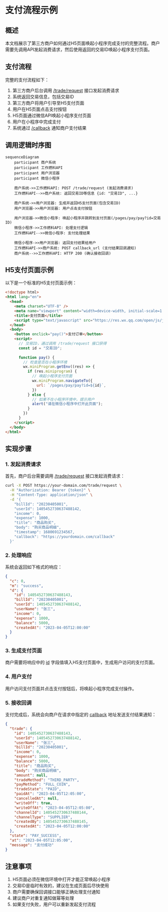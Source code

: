 # 支付流程示例

## 概述

本文档展示了第三方商户如何通过H5页面唤起小程序完成支付的完整流程。商户需要先调用API发起消费请求，然后使用返回的交易ID唤起小程序支付页面。

## 支付流程

完整的支付流程如下：

1. 第三方商户后台调用 [/trade/request](./request-trade.md) 接口发起消费请求
2. 系统返回交易信息，包括交易ID
3. 第三方商户将用户引导至H5支付页面
4. 用户在H5页面点击支付按钮
5. H5页面通过微信API唤起小程序支付页面
6. 用户在小程序中完成支付
7. 系统通过 [/callback](./callback.md) 通知商户支付结果

## 调用逻辑时序图

```mermaid
sequenceDiagram
    participant 商户系统
    participant 工作燃料API
    participant 用户浏览器
    participant 微信小程序

    商户系统->>工作燃料API: POST /trade/request (发起消费请求)
    工作燃料API-->>商户系统: 返回交易ID等信息 {id: "交易ID", ...}
    
    商户系统->>用户浏览器: 生成并返回H5支付页面(包含交易ID)
    用户浏览器->>用户浏览器: 用户点击支付按钮
    
    用户浏览器->>微信小程序: 唤起小程序并跳转到支付页面(/pages/pay/pay?id=交易ID)
    微信小程序->>工作燃料API: 处理支付逻辑
    工作燃料API-->>微信小程序: 支付处理结果
    
    微信小程序->>用户浏览器: 返回支付结果给用户
    工作燃料API->>商户系统: POST callback_url (支付结果回调通知)
    商户系统-->>工作燃料API: HTTP 200 (确认接收回调)
```

## H5支付页面示例

以下是一个标准的H5支付页面示例：

```html
<!doctype html>
<html lang="en">
  <head>
    <meta charset="UTF-8" />
    <meta name="viewport" content="width=device-width, initial-scale=1.0" />
    <title>支付页面</title>
    <script type="text/javascript" src="https://res.wx.qq.com/open/js/jweixin-1.3.2.js"></script>
  </head>
  <body>
    <button onclick="pay()">支付订单</button>
    <script>
      // 交易ID，通过调用 /trade/request 接口获得
      const id = "交易ID";
      
      function pay() {
        // 检查是否在小程序环境
        wx.miniProgram.getEnv((res) => {
          if (res.miniprogram) {
            // 唤起小程序支付页面
            wx.miniProgram.navigateTo({
              url: `/pages/pay/pay?id=${id}`,
            })
          } else {
            // 如果不在小程序环境中，提示用户
            alert("请在微信小程序中打开此页面");
          }
        })
      }
    </script>
  </body>
</html>
```

## 实现步骤

### 1. 发起消费请求

首先，商户后台需要调用 [/trade/request](./request-trade.md) 接口发起消费请求：

```bash
curl -X POST https://your-domain.com/trade/request \
  -H "Authorization: Bearer {token}" \
  -H "Content-Type: application/json" \
  -d '{
    "billId": "20230405001",
    "userId": 1405452730637488142,
    "income": 0,
    "expense": 1000,
    "title": "商品购买",
    "body": "购买商品明细",
    "timestamp": 1680691234567,
    "callback": "https://yourdomain.com/callback"
  }'
```

### 2. 处理响应

系统会返回如下格式的响应：

```json
{
  "c": 0,
  "m": "success",
  "d": {
    "id": 1405452730637488143,
    "billId": "20230405001",
    "userId": 1405452730637488142,
    "userName": "张三",
    "income": 0,
    "expense": 1000,
    "balance": 5000,
    "createdAt": "2023-04-05T12:00:00"
  }
}
```

### 3. 生成支付页面

商户需要将响应中的 [id](file:///Users/tomsean/projects/zhile/workerfuel/workerfuel-api/src/main/kotlin/com/zl/wkf/model/resp/CallbackResp.kt#L8-L8) 字段值填入H5支付页面中，生成用户访问的支付页面。

### 4. 用户支付

用户访问支付页面并点击支付按钮后，将唤起小程序完成支付操作。

### 5. 接收回调

支付完成后，系统会向商户在请求中指定的 [callback](file:///Users/tomsean/projects/zhile/workerfuel/workerfuel-api/src/main/kotlin/com/zl/wkf/model/PrepaidRequest.kt#L19-L19) 地址发送支付结果通知：

```json
{
  "trade": {
    "id": 1405452730637488143,
    "userId": 1405452730637488142,
    "userName": "张三",
    "billId": "20230405001",
    "income": 0,
    "expense": 1000,
    "balance": 5000,
    "title": "商品购买",
    "body": "购买商品明细",
    "amount": null,
    "tradeMethod": "THIRD_PARTY",
    "payMethod": "FULL_COIN",
    "tradeState": "PAID",
    "paidAt": "2023-04-05T12:05:00",
    "cancelledAt": null,
    "writeOff": true,
    "writeOffAt": "2023-04-05T12:05:00",
    "channelId": 1405452730637488144,
    "channelType": "SUPPLIER",
    "createdBy": 1405452730637488145,
    "createdAt": "2023-04-05T12:00:00"
  },
  "state": "PAY_SUCCESS",
  "at": "2023-04-05T12:05:00",
  "message": "支付成功"
}
```

## 注意事项

1. H5页面必须在微信环境中打开才能正常唤起小程序
2. 交易ID是临时有效的，建议在生成页面后尽快使用
3. 商户需要确保回调接口能够正确处理支付通知
4. 建议商户对重复通知做幂等处理
5. 如果支付失败，用户可以重新发起支付流程